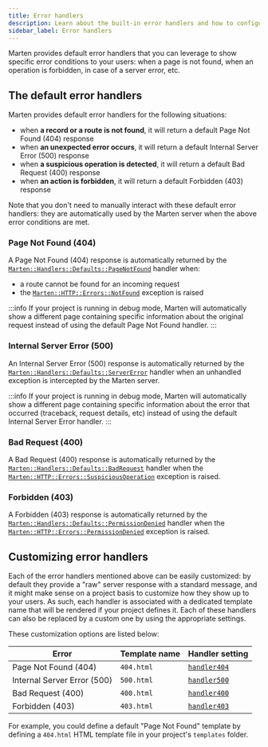 ```yaml
---
title: Error handlers
description: Learn about the built-in error handlers and how to configure them.
sidebar_label: Error handlers
---
```


Marten provides default error handlers that you can leverage to show specific error conditions to your users: when a page is not found, when an operation is forbidden, in case of a server error, etc.

## The default error handlers

Marten provides default error handlers for the following situations:

* when **a record or a route is not found**, it will return a default Page Not Found (404) response
* when **an unexpected error occurs**, it will return a default Internal Server Error (500) response
* when **a suspicious operation is detected**, it will return a default Bad Request (400) response
* when **an action is forbidden**, it will return a default Forbidden (403) response

Note that you don't need to manually interact with these default error handlers: they are automatically used by the Marten server when the above error conditions are met.

### Page Not Found (404)

A Page Not Found (404) response is automatically returned by the [`Marten::Handlers::Defaults::PageNotFound`](pathname:///api/0.4/Marten/Handlers/Defaults/PageNotFound.html) handler when:

* a route cannot be found for an incoming request
* the [`Marten::HTTP::Errors::NotFound`](pathname:///api/0.4/Marten/HTTP/Errors/NotFound.html) exception is raised

:::info
If your project is running in debug mode, Marten will automatically show a different page containing specific information about the original request instead of using the default Page Not Found handler.
:::

### Internal Server Error (500)

An Internal Server Error (500) response is automatically returned by the [`Marten::Handlers::Defaults::ServerError`](pathname:///api/0.4/Marten/Handlers/Defaults/ServerError.html) handler when an unhandled exception is intercepted by the Marten server.

:::info
If your project is running in debug mode, Marten will automatically show a different page containing specific information about the error that occurred (traceback, request details, etc) instead of using the default Internal Server Error handler.
:::

### Bad Request (400)

A Bad Request (400) response is automatically returned by the [`Marten::Handlers::Defaults::BadRequest`](pathname:///api/0.4/Marten/Handlers/Defaults/BadRequest.html) handler when the [`Marten::HTTP::Errors::SuspiciousOperation`](pathname:///api/0.4/Marten/HTTP/Errors/SuspiciousOperation.html) exception is raised.

### Forbidden (403)

A Forbidden (403) response is automatically returned by the [`Marten::Handlers::Defaults::PermissionDenied`](pathname:///api/0.4/Marten/Handlers/Defaults/PermissionDenied.html) handler when the [`Marten::HTTP::Errors::PermissionDenied`](pathname:///api/0.4/Marten/HTTP/Errors/PermissionDenied.html) exception is raised.

## Customizing error handlers

Each of the error handlers mentioned above can be easily customized: by default they provide a "raw" server response with a standard message, and it might make sense on a project basis to customize how they show up to your users. As such, each handler is associated with a dedicated template name that will be rendered if your project defines it. Each of these handlers can also be replaced by a custom one by using the appropriate settings.

These customization options are listed below:

| Error | Template name | Handler setting | 
| ----- | ------------- | ------------ |
| Page Not Found (404) | `404.html` | [`handler404`](../development/reference/settings.md#handler404) |
| Internal Server Error (500) | `500.html` | [`handler500`](../development/reference/settings.md#handler500) |
| Bad Request (400) | `400.html` | [`handler400`](../development/reference/settings.md#handler400) |
| Forbidden (403) | `403.html` | [`handler403`](../development/reference/settings.md#handler403) |

For example, you could define a default "Page Not Found" template by defining a `404.html` HTML template file in your project's `templates` folder.
